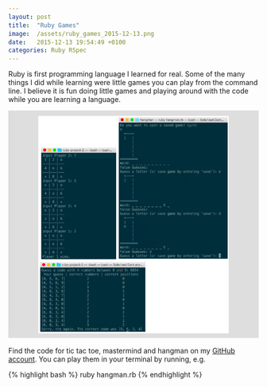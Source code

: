 ```yaml
---
layout: post
title:  "Ruby Games"
image:  /assets/ruby_games_2015-12-13.png
date:   2015-12-13 19:54:49 +0100
categories: Ruby RSpec
---
```

Ruby is first programming language I learned for real. Some of the many things I did while learning were little games you can play from the command line. I believe it is fun doing little games and playing around with the code while you are learning a language.

![rubygames screenshot](/assets/ruby_games_2015-12-13.png)

Find the code for tic tac toe, mastermind and hangman on my [GitHub account][github]. You can play them in your terminal by running, e.g.

{% highlight bash %}
  ruby hangman.rb
{% endhighlight %}

[github]: https://github.com/lisbethmarianne/ruby-project-2
